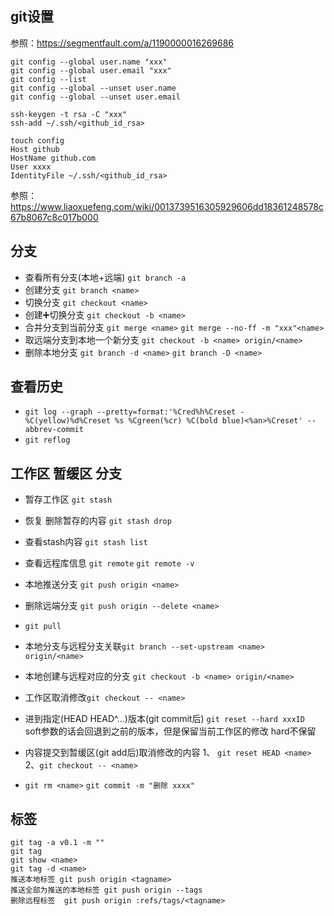 ## git设置

参照：https://segmentfault.com/a/1190000016269686

```
git config --global user.name "xxx"
git config --global user.email "xxx"
git config --list
git config --global --unset user.name
git config --global --unset user.email

ssh-keygen -t rsa -C "xxx"
ssh-add ~/.ssh/<github_id_rsa>

touch config
Host github 
HostName github.com 
User xxxx 
IdentityFile ~/.ssh/<github_id_rsa>
```



参照：https://www.liaoxuefeng.com/wiki/0013739516305929606dd18361248578c67b8067c8c017b000

## 分支

- 查看所有分支(本地+远端) `git branch -a`
- 创建分支 `git branch <name>`
- 切换分支 `git checkout <name>`
- 创建➕切换分支 `git checkout -b <name>`
- 合并分支到当前分支 `git merge <name>`   `git merge --no-ff -m "xxx"<name>`
- 取远端分支到本地一个新分支 `git checkout -b <name> origin/<name>`
- 删除本地分支 `git branch -d <name>`   `git branch -D <name>`

## 查看历史

- `git log --graph --pretty=format:'%Cred%h%Creset -%C(yellow)%d%Creset %s %Cgreen(%cr) %C(bold blue)<%an>%Creset' --abbrev-commit`
- `git reflog`

## 工作区 暂缓区 分支

- 暂存工作区 `git stash`
- 恢复 删除暂存的内容 `git stash drop`
- 查看stash内容 `git stash list`

- 查看远程库信息 `git remote`    `git remote -v`
- 本地推送分支 `git push origin <name>`
- 删除远端分支 `git push origin --delete <name>`
- `git pull`
- 本地分支与远程分支关联`git branch --set-upstream <name> origin/<name>`
- 本地创建与远程对应的分支 `git checkout -b <name> origin/<name>`
- 工作区取消修改`git checkout -- <name>`
- 进到指定(HEAD HEAD^...)版本(git commit后) `git reset --hard xxxID`  
  soft参数的话会回退到之前的版本，但是保留当前工作区的修改 hard不保留
- 内容提交到暂缓区(git add后)取消修改的内容  1、 `git reset HEAD <name>`  2、`git checkout -- <name>`
- `git rm <name>`  `git commit -m "删除 xxxx"`



## 标签

 ```
git tag -a v0.1 -m ""
git tag 
git show <name>
git tag -d <name>
推送本地标签 git push origin <tagname>
推送全部为推送的本地标签 git push origin --tags
删除远程标签  git push origin :refs/tags/<tagname>
 ```


